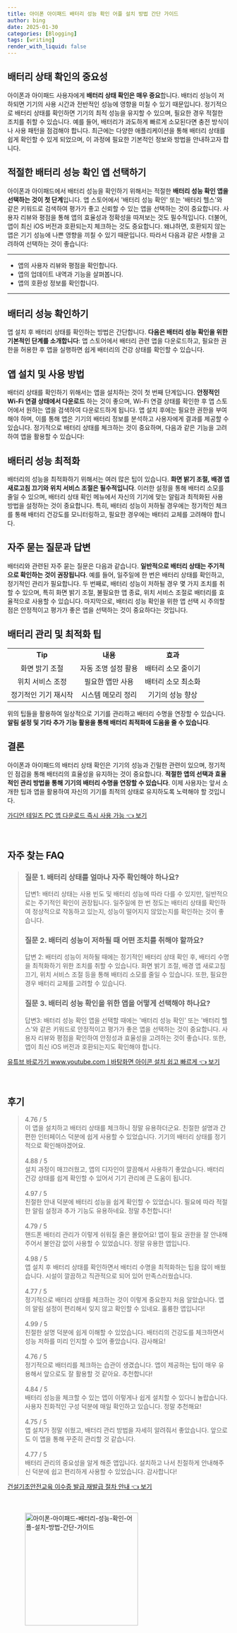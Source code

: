```yaml
---
title: 아이폰 아이패드 배터리 성능 확인 어플 설치 방법 간단 가이드
author: bing
date: 2025-01-30
categories: [Blogging]
tags: [writing]
render_with_liquid: false
---
```



<h2 id='배터리 상태 확인의 중요성'>배터리 상태 확인의 중요성</h2>

<p>아이폰과 아이패드 사용자에게 <b>배터리 상태 확인은 매우 중요</b>합니다. 배터리 성능이 저하되면 기기의 사용 시간과 전반적인 성능에 영향을 미칠 수 있기 때문입니다. 정기적으로 배터리 상태를 확인하면 기기의 최적 성능을 유지할 수 있으며, 필요한 경우 적절한 조치를 취할 수 있습니다. 예를 들어, 배터리가 과도하게 빠르게 소모된다면 충전 방식이나 사용 패턴을 점검해야 합니다. 최근에는 다양한 애플리케이션을 통해 배터리 상태를 쉽게 확인할 수 있게 되었으며, 이 과정에 필요한 기본적인 정보와 방법을 안내하고자 합니다.</p>

<h2 id='적절한 배터리 성능 확인 앱 선택하기'>적절한 배터리 성능 확인 앱 선택하기</h2>

<p>아이폰과 아이패드에서 배터리 성능을 확인하기 위해서는 적절한 <b>배터리 성능 확인 앱을 선택하는 것이 첫 단계</b>입니다. 앱 스토어에서 '배터리 성능 확인' 또는 '배터리 헬스'와 같은 키워드로 검색하여 평가가 좋고 신뢰할 수 있는 앱을 선택하는 것이 중요합니다. 사용자 리뷰와 평점을 통해 앱의 효율성과 정확성을 따져보는 것도 필수적입니다. 더불어, 앱이 최신 iOS 버전과 호환되는지 체크하는 것도 중요합니다. 왜냐하면, 호환되지 않는 앱은 기기 성능에 나쁜 영향을 끼칠 수 있기 때문입니다. 따라서 다음과 같은 사항을 고려하여 선택하는 것이 좋습니다:</p>

<hr />

<ul>
    <li>앱의 사용자 리뷰와 평점을 확인합니다.</li>
    <li>앱의 업데이트 내역과 기능을 살펴봅니다.</li>
    <li>앱의 호환성 정보를 확인합니다.</li>
</ul>

<hr />

<h2 id='배터리 성능 확인하기'>배터리 성능 확인하기</h2>

<p>앱 설치 후 배터리 상태를 확인하는 방법은 간단합니다. <b>다음은 배터리 성능 확인을 위한 기본적인 단계를 소개합니다</b>: 앱 스토어에서 배터리 관련 앱을 다운로드하고, 필요한 권한을 허용한 후 앱을 실행하면 쉽게 배터리의 건강 상태를 확인할 수 있습니다.</p>

<h2 id='앱 설치 및 사용 방법'>앱 설치 및 사용 방법</h2>

<p>배터리 상태를 확인하기 위해서는 앱을 설치하는 것이 첫 번째 단계입니다. <b>안정적인 Wi-Fi 연결 상태에서 다운로드</b> 하는 것이 좋으며, Wi-Fi 연결 상태를 확인한 후 앱 스토어에서 원하는 앱을 검색하여 다운로드하게 됩니다. 앱 설치 후에는 필요한 권한을 부여해야 하며, 이를 통해 앱은 기기의 배터리 정보를 분석하고 사용자에게 결과를 제공할 수 있습니다. 정기적으로 배터리 상태를 체크하는 것이 중요하며, 다음과 같은 기능을 고려하여 앱을 활용할 수 있습니다:</p>

<h2 id='배터리 성능 최적화'>배터리 성능 최적화</h2>

<p>배터리의 성능을 최적화하기 위해서는 여러 많은 팁이 있습니다. <b>화면 밝기 조절, 배경 앱 새로고침 끄기와 위치 서비스 조절은 필수적입니다</b>. 이러한 설정을 통해 배터리 소모를 줄일 수 있으며, 배터리 상태 확인 메뉴에서 자신의 기기에 맞는 알림과 최적화된 사용 방법을 설정하는 것이 중요합니다. 특히, 배터리 성능이 저하될 경우에는 정기적인 체크를 통해 배터리 건강도를 모니터링하고, 필요한 경우에는 배터리 교체를 고려해야 합니다.</p>

<h2 id='자주 묻는 질문과 답변'>자주 묻는 질문과 답변</h2>

<p>배터리와 관련된 자주 묻는 질문은 다음과 같습니다. <b>일반적으로 배터리 상태는 주기적으로 확인하는 것이 권장됩니다</b>. 예를 들어, 일주일에 한 번은 배터리 상태를 확인하고, 정기적인 관리가 필요합니다. 두 번째로, 배터리 성능이 저하될 경우 몇 가지 조치를 취할 수 있으며, 특히 화면 밝기 조절, 불필요한 앱 종료, 위치 서비스 조절로 배터리를 효율적으로 사용할 수 있습니다. 마지막으로, 배터리 성능 확인을 위한 앱 선택 시 주의할 점은 안정적이고 평가가 좋은 앱을 선택하는 것이 중요하다는 것입니다.</p>

<h2 id='배터리 관리 및 최적화 팁'>배터리 관리 및 최적화 팁</h2>

<table>
    <tr>
        <td style="text-align: center; height: 17px;"><b>Tip</b></td>
        <td style="text-align: center; height: 17px;"><b>내용</b></td>
        <td style="text-align: center; height: 17px;"><b>효과</b></td>
    </tr>
    <tr>
        <td style="text-align: center; height: 17px;">화면 밝기 조절</td>
        <td style="text-align: center; height: 17px;">자동 조명 설정 활용</td>
        <td style="text-align: center; height: 17px;">배터리 소모 줄이기</td>
    </tr>
    <tr>
        <td style="text-align: center; height: 17px;">위치 서비스 조정</td>
        <td style="text-align: center; height: 17px;">필요한 앱만 사용</td>
        <td style="text-align: center; height: 17px;">배터리 소모 최소화</td>
    </tr>
    <tr>
        <td style="text-align: center; height: 17px;">정기적인 기기 재시작</td>
        <td style="text-align: center; height: 17px;">시스템 메모리 정리</td>
        <td style="text-align: center; height: 17px;">기기의 성능 향상</td>
    </tr>
</table>

<p>위의 팁들을 활용하여 일상적으로 기기를 관리하고 배터리 수명을 연장할 수 있습니다. <b>알림 설정 및 기타 추가 기능 활용을 통해 배터리 최적화에 도움을 줄 수 있습니다</b>.</p>

<h2 id='결론'>결론</h2>

<p>아이폰과 아이패드의 배터리 상태 확인은 기기의 성능과 긴밀한 관련이 있으며, 정기적인 점검을 통해 배터리의 효율성을 유지하는 것이 중요합니다. <b>적절한 앱의 선택과 효율적인 관리 방법을 통해 기기의 배터리 수명을 연장할 수 있습니다</b>. 이제 사용자는 앞서 소개한 팁과 앱을 활용하여 자신의 기기를 최적의 상태로 유지하도록 노력해야 할 것입니다.</p>


<p><a class="click-button" title="가디언 테일즈 PC 앱 다운로드 즉시 사용 가능" href="https://purplelist.github.io/posts/%EA%B0%80%EB%94%94%EC%96%B8-%ED%85%8C%EC%9D%BC%EC%A6%88-PC-%EC%95%B1-%EB%8B%A4%EC%9A%B4%EB%A1%9C%EB%93%9C-%EC%A6%89%EC%8B%9C-%EC%82%AC%EC%9A%A9-%EA%B0%80%EB%8A%A5/" rel="dofollow">가디언 테일즈 PC 앱 다운로드 즉시 사용 가능 👈 보기</a></p><br>
<h2 id='자주_찾는_FAQ'>자주 찾는 FAQ</h2>
<div itemscope="" itemtype="https://schema.org/FAQPage"> 
<blockquote> 
<div itemscope="" itemprop="mainEntity" itemtype="https://schema.org/Question"> 
<h3 itemprop="name">질문 1. 배터리 상태를 얼마나 자주 확인해야 하나요?</h3> 
<div itemscope="" itemprop="acceptedAnswer" itemtype="https://schema.org/Answer"> 
<span itemprop="text"> 
<p>답변1: 배터리 상태는 사용 빈도 및 배터리 성능에 따라 다를 수 있지만, 일반적으로는 주기적인 확인이 권장됩니다. 일주일에 한 번 정도는 배터리 상태를 확인하여 정상적으로 작동하고 있는지, 성능이 떨어지지 않았는지를 확인하는 것이 좋습니다.</p> 
</span> 
</div> 
</div> 

<div itemscope="" itemprop="mainEntity" itemtype="https://schema.org/Question"> 
<h3 itemprop="name">질문 2. 배터리 성능이 저하될 때 어떤 조치를 취해야 할까요?</h3> 
<div itemscope="" itemprop="acceptedAnswer" itemtype="https://schema.org/Answer"> 
<span itemprop="text"> 
<p>답변 2: 배터리 성능이 저하될 때에는 정기적인 배터리 상태 확인 후, 배터리 수명을 최적화하기 위한 조치를 취할 수 있습니다. 화면 밝기 조절, 배경 앱 새로고침 끄기, 위치 서비스 조절 등을 통해 배터리 소모를 줄일 수 있습니다. 또한, 필요한 경우 배터리 교체를 고려할 수 있습니다.</p> 
</span> 
</div> 
</div> 

<div itemscope="" itemprop="mainEntity" itemtype="https://schema.org/Question"> 
<h3 itemprop="name">질문 3. 배터리 성능 확인을 위한 앱을 어떻게 선택해야 하나요?</h3> 
<div itemscope="" itemprop="acceptedAnswer" itemtype="https://schema.org/Answer"> 
<span itemprop="text"> 
<p>답변3: 배터리 성능 확인 앱을 선택할 때에는 '배터리 성능 확인' 또는 '배터리 헬스'와 같은 키워드로 안정적이고 평가가 좋은 앱을 선택하는 것이 중요합니다. 사용자 리뷰와 평점을 확인하여 안정성과 효율성을 고려하는 것이 좋습니다. 또한, 앱이 최신 iOS 버전과 호환되는지도 확인해야 합니다.</p> 
</span> 
</div> 
</div> 

</blockquote> 
</div>
<p><a class="click-button" title="유튜브 바로가기 www.youtube.comㅣ바탕화면 아이콘 설치 쉽고 빠르게" href="https://purplelist.github.io/posts/%EC%9C%A0%ED%8A%9C%EB%B8%8C-%EB%B0%94%EB%A1%9C%EA%B0%80%EA%B8%B0-www.youtube.com%E3%85%A3%EB%B0%94%ED%83%95%ED%99%94%EB%A9%B4-%EC%95%84%EC%9D%B4%EC%BD%98-%EC%84%A4%EC%B9%98-%EC%89%BD%EA%B3%A0-%EB%B9%A0%EB%A5%B4%EA%B2%8C/" rel="dofollow">유튜브 바로가기 www.youtube.comㅣ바탕화면 아이콘 설치 쉽고 빠르게 👈 보기</a></p><br>
<h2 id='후기'>후기</h2>
<div itemscope itemtype="https://schema.org/Product">
  <blockquote>
  <div itemprop="review" itemscope itemtype="https://schema.org/Review">
      <div itemprop="reviewRating" itemscope itemtype="https://schema.org/Rating"> <span itemprop="ratingValue">4.76</span> / <span itemprop="bestRating">5</span> </div>
      <span itemprop="reviewBody">이 앱을 설치하고 배터리 상태를 체크하니 정말 유용하더군요. 친절한 설명과 간편한 인터페이스 덕분에 쉽게 사용할 수 있었습니다. 기기의 배터리 상태를 정기적으로 확인해야겠어요.</span>
  </div>
  <br>
  <div itemprop="review" itemscope itemtype="https://schema.org/Review">
      <div itemprop="reviewRating" itemscope itemtype="https://schema.org/Rating"> <span itemprop="ratingValue">4.88</span> / <span itemprop="bestRating">5</span> </div>
      <span itemprop="reviewBody">설치 과정이 매끄러웠고, 앱의 디자인이 깔끔해서 사용하기 좋았습니다. 배터리 건강 상태를 쉽게 확인할 수 있어서 기기 관리에 큰 도움이 됩니다.</span>
  </div>
  <br>
  <div itemprop="review" itemscope itemtype="https://schema.org/Review">
      <div itemprop="reviewRating" itemscope itemtype="https://schema.org/Rating"> <span itemprop="ratingValue">4.97</span> / <span itemprop="bestRating">5</span> </div>
      <span itemprop="reviewBody">친절한 안내 덕분에 배터리 성능을 쉽게 확인할 수 있었습니다. 필요에 따라 적절한 알림 설정과 추가 기능도 유용하네요. 정말 추천합니다!</span>
  </div>
  <br>
  <div itemprop="review" itemscope itemtype="https://schema.org/Review">
      <div itemprop="reviewRating" itemscope itemtype="https://schema.org/Rating"> <span itemprop="ratingValue">4.79</span> / <span itemprop="bestRating">5</span> </div>
      <span itemprop="reviewBody">핸드폰 배터리 관리가 이렇게 쉬워질 줄은 몰랐어요! 앱이 필요 권한을 잘 안내해주어서 불안감 없이 사용할 수 있었습니다. 정말 유용한 앱입니다.</span>
  </div>
  <br>
  <div itemprop="review" itemscope itemtype="https://schema.org/Review">
      <div itemprop="reviewRating" itemscope itemtype="https://schema.org/Rating"> <span itemprop="ratingValue">4.98</span> / <span itemprop="bestRating">5</span> </div>
      <span itemprop="reviewBody">앱 설치 후 배터리 상태를 확인하면서 배터리 수명을 최적화하는 팁을 많이 배웠습니다. 시설이 깔끔하고 직관적으로 되어 있어 만족스러웠습니다.</span>
  </div>
  <br>
  <div itemprop="review" itemscope itemtype="https://schema.org/Review">
      <div itemprop="reviewRating" itemscope itemtype="https://schema.org/Rating"> <span itemprop="ratingValue">4.77</span> / <span itemprop="bestRating">5</span> </div>
      <span itemprop="reviewBody">정기적으로 배터리 상태를 체크하는 것이 이렇게 중요한지 처음 알았습니다. 앱의 알림 설정이 편리해서 잊지 않고 확인할 수 있네요. 훌륭한 앱입니다!</span>
  </div>
  <br>
  <div itemprop="review" itemscope itemtype="https://schema.org/Review">
      <div itemprop="reviewRating" itemscope itemtype="https://schema.org/Rating"> <span itemprop="ratingValue">4.99</span> / <span itemprop="bestRating">5</span> </div>
      <span itemprop="reviewBody">친절한 설명 덕분에 쉽게 이해할 수 있었습니다. 배터리의 건강도를 체크하면서 성능 저하를 미리 인지할 수 있어 좋았습니다. 감사해요!</span>
  </div>
  <br>
  <div itemprop="review" itemscope itemtype="https://schema.org/Review">
      <div itemprop="reviewRating" itemscope itemtype="https://schema.org/Rating"> <span itemprop="ratingValue">4.76</span> / <span itemprop="bestRating">5</span> </div>
      <span itemprop="reviewBody">정기적으로 배터리를 체크하는 습관이 생겼습니다. 앱이 제공하는 팁이 매우 유용해서 앞으로도 잘 활용할 것 같아요. 추천합니다!</span>
  </div>
  <br>
  <div itemprop="review" itemscope itemtype="https://schema.org/Review">
      <div itemprop="reviewRating" itemscope itemtype="https://schema.org/Rating"> <span itemprop="ratingValue">4.84</span> / <span itemprop="bestRating">5</span> </div>
      <span itemprop="reviewBody">배터리 성능을 체크할 수 있는 앱이 이렇게나 쉽게 설치할 수 있다니 놀랍습니다. 사용자 친화적인 구성 덕분에 매일 확인하고 있습니다. 정말 추천해요!</span>
  </div>
  <br>
  <div itemprop="review" itemscope itemtype="https://schema.org/Review">
      <div itemprop="reviewRating" itemscope itemtype="https://schema.org/Rating"> <span itemprop="ratingValue">4.75</span> / <span itemprop="bestRating">5</span> </div>
      <span itemprop="reviewBody">앱 설치가 정말 쉬웠고, 배터리 관리 방법을 자세히 알려줘서 좋았습니다. 앞으로도 이 앱을 통해 꾸준히 관리할 것 같습니다.</span>
  </div>
  <br>
  <div itemprop="review" itemscope itemtype="https://schema.org/Review">
      <div itemprop="reviewRating" itemscope itemtype="https://schema.org/Rating"> <span itemprop="ratingValue">4.77</span> / <span itemprop="bestRating">5</span> </div>
      <span itemprop="reviewBody">배터리 관리의 중요성을 알게 해준 앱입니다. 설치하고 나서 친절하게 안내해주신 덕분에 쉽고 편리하게 사용할 수 있었습니다. 감사합니다!</span>
  </div>
  </blockquote>
</div>
<p><a class="click-button" title="건설기초안전교육 이수증 발급 재발급 절차 안내" href="https://purplelist.github.io/posts/%EA%B1%B4%EC%84%A4%EA%B8%B0%EC%B4%88%EC%95%88%EC%A0%84%EA%B5%90%EC%9C%A1-%EC%9D%B4%EC%88%98%EC%A6%9D-%EB%B0%9C%EA%B8%89-%EC%9E%AC%EB%B0%9C%EA%B8%89-%EC%A0%88%EC%B0%A8-%EC%95%88%EB%82%B4/" rel="dofollow">건설기초안전교육 이수증 발급 재발급 절차 안내 👈 보기</a></p><br>
<figure class="image"><img src="https://purplelist.github.io/assets/img/thumbnail/아이폰-아이패드-배터리-성능-확인-어플-설치-방법-간단-가이드.webp" alt="아이폰-아이패드-배터리-성능-확인-어플-설치-방법-간단-가이드" width="256" height="256"></figure>